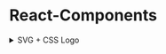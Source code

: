 # React-Components

<details>
    <summary>SVG + CSS Logo</summary>
<br/>
    <img src='./components/SVGLogo/Logo.svg' alt='DEV +CSS Logo' /><br/>

[SVG + CSS component](https://github.com/YashIsCursed/React-Components/tree/main/components/SVGLogo)


### React Component
```jsx
export default function Logo() {
    return(
        <div className="logo">

            {/* Enter Yout Svg Code Here */}

        </div>
    )    
}
```


### Css Style

```css

.logo svg path{
  
    stroke:var(--fg);
    animation: Logo_Startup 2s ease-in-out forwards;
    stroke-width: 1;
    stroke-dashoffset: 0;

}

@keyframes Logo_Startup {
    0%{
        fill:transparent;
        stroke:var(--primary);
        stroke-dasharray: 10, 100;
    }80%{
        fill:transparent;
        stroke:var(--primary)

    }
    100%{
        fill:var(--fg);
        stroke-dasharray: 50,0;
    }
}
```



</details>
